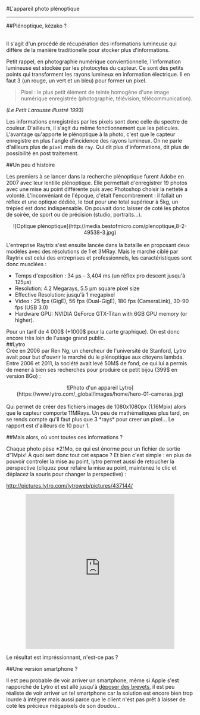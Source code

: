 #L'appareil photo plénoptique
***
##Plénoptique, kézako ?

<br>
Il s'agit d'un procédé de récupération des informations lumineuse qui diffère de la manière traditionelle pour stocker plus d'informations.

Petit rappel, en photographie numérique convientionnelle, l'information lumineuse est stockée par les photocytes du capteur. Ce sont des petits points qui transforment les rayons lumineux en information électrique. Il en faut 3 (un rouge, un vert et un bleu) pour former un pixel.

>Pixel : le plus petit élément de teinte homogène d'une image numérique enregistrée (photographie, télévision, télécommunication).

_(Le Petit Larousse illustré 1993)_

Les informations enregistrées par les pixels sont donc celle du spectre de couleur. D'ailleurs, il s'agit du même fonctionnement que les pélicules. L'avantage qu'apporte le plénoptique à la photo, c'est que le capteur enregistre en plus l'angle d'incidence des rayons lumineux. On ne parle d'ailleurs plus de `pixel` mais de `ray`. Qui dit plus d'informations, dit plus de possibilité en post traitement.
<br>

##Un peu d'histoire

Les premiers à se lancer dans la recherche plénoptique furent Adobe en 2007 avec leur lentille plénoptique. Elle permettait d'enregistrer 19 photos avec une mise au point différente puis avec Photoshop choisir la netteté a volonté. L'inconvéniant de l'époque, c'était l'encombrement : il fallait un réflex et une optique dédiée, le tout pour une total supérieur à 5kg, un trépied est donc indispensable. On pouvait donc laisser de coté les photos de soirée, de sport ou de précision (studio, portraits...).
<br>
<center>![Optique plénoptique](http://media.bestofmicro.com/plenoptique,8-2-49538-3.jpg)</center>
<br>
L'entreprise Raytrix s'est ensuite lancée dans la bataille en proposant deux modèles avec des résolutions de 1 et 3MRay. Mais le marché ciblé par Raytrix est celui des entreprises et professionnels, les caractéristiques sont donc musclées : 

- Temps d'exposition : 34 µs – 3,404 ms (un réflex pro descent jusqu'à 125µs)
- Resolution: 4.2 Megarays, 5.5 µm square pixel size
- Effective Resolution: jusqu'à 1 megapixel
- Video : 25 fps (GigE), 56 fps (Dual-GigE), 180 fps (CameraLink), 30-90 fps (USB 3.0)
- Hardware GPU: NVIDIA GeForce GTX-Titan with 6GB GPU memory (or higher).

Pour un tarif de 4 000$ (+1000$ pour la carte graphique). On est donc encore très loin de l'usage grand public.
<br>
##Lytro
<br>
Crée en 2006 par Ren Ng, un chercheur de l'université de Stanford, Lytro avait pour but d'ouvrir le marché du le plénoptique aux citoyens lambda. Entre 2006 et 2011, la société avait levé 50M$ de fond, ce qui lui a permis de mener à bien ses recherches pour produire ce petit bijou (399$ en version 8Go) : 
<br>
<center>
![Photo d'un appareil Lytro](https://www.lytro.com/_global/images/home/hero-01-cameras.jpg)
</center>
<br>
Qui permet de créer des fichiers images de 1080x1080px (1.16Mpix) alors que le capteur comporte 11MRays. Un peu de mathématiques plus tard, on se rends compte qu'il faut plus que 3 *rays* pour creer un pixel... Le rapport est d'ailleurs de 10 pour 1.

##Mais alors, où vont toutes ces informations ?

Chaque photo pèse ±21Mo, ce qui est énorme pour un fichier de sortie d'1Mpix! À quoi sert donc tout cet espace ? Et bien c'est simple : en plus de pouvoir controler la mise au point, lytro permet aussi de retoucher la perspective (cliquez pour refaire la mise au point, maintenez le clic et déplacez la souris pour changer la perspective) :

http://pictures.lytro.com/lytroweb/pictures/437144/

<center><iframe width='400' height='415' src='http://pictures.lytro.com/lytroweb/pictures/437144/embed' frameborder='0' allowfullscreen scrolling='no'></iframe></center>

Le résultat est impréssionnant, n'est-ce pas ?

##Une version smartphone ?

Il est peu probable de voir arriver un smartphone, même si Apple s'est rapporché de Lytro et est allé jusqu'à [déposer des brevets](http://consomac.fr/news-2320-apple-protege-une-camera-plenoptique.html), il est peu réaliste de voir arriver un tel smartphone car la solution est encore bien trop lourde à intégrer mais aussi parce que le client n'est pas prêt à laisser de coté les précieux mégapixels de son doudou...
